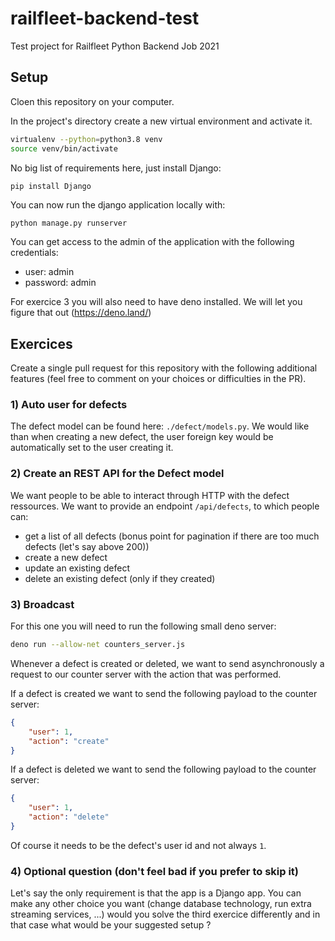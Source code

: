 # railfleet-backend-test
Test project for Railfleet Python Backend Job 2021

## Setup

Cloen this repository on your computer.

In the project's directory create a new virtual environment and activate it.
```bash
virtualenv --python=python3.8 venv
source venv/bin/activate
```
No big list of requirements here, just install Django:
```
pip install Django
```

You can now run the django application locally with:
```bash
python manage.py runserver
```

You can get access to the admin of the application with the following credentials:
- user: admin
- password: admin

For exercice 3 you will also need to have deno installed.
We will let you figure that out (https://deno.land/)

## Exercices

Create a single pull request for this repository with the following additional features (feel free to comment on your choices or difficulties in the PR).

### 1) Auto user for defects

The defect model can be found here: `./defect/models.py`.
We would like than when creating a new defect, the user foreign key would be automatically set to the user creating it.

### 2) Create an REST API for the Defect model

We want people to be able to interact through HTTP with the defect ressources.
We want to provide an endpoint `/api/defects`, to which people can:
- get a list of all defects (bonus point for pagination if there are too much defects (let's say above 200))
- create a new defect
- update an existing defect
- delete an existing defect (only if they created)

### 3) Broadcast

For this one you will need to run the following small deno server:
```bash
deno run --allow-net counters_server.js
```

Whenever a defect is created or deleted, we want to send asynchronously a request to our counter server with the action that was performed.

If a defect is created we want to send the following payload to the counter server:
```json
{
    "user": 1,
    "action": "create"
}
```

If a defect is deleted we want to send the following payload to the counter server:
```json
{
    "user": 1,
    "action": "delete"
}
```

Of course it needs to be the defect's user id and not always `1`.

### 4) Optional question (don't feel bad if you prefer to skip it)

Let's say the only requirement is that the app is a Django app. You can make any other choice you want (change database technology, run extra streaming services, ...) would you solve the third exercice differently and in that case what would be your suggested setup ?